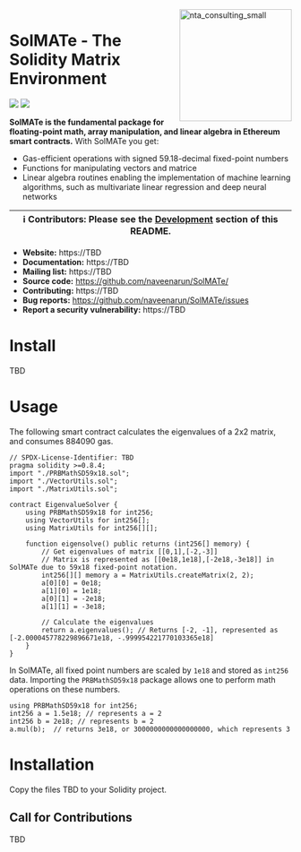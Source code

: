 
<img src="https://user-images.githubusercontent.com/5258974/147535117-41178e9c-6aff-4512-8a84-a24f4a95eccf.png" alt="nta_consulting_small" height="200" align="right"/> 

# SolMATe - The Solidity Matrix Environment 

![](https://img.shields.io/badge/PRs-welcome-brightgreen) ![](https://img.shields.io/badge/solidity-0.8.11-blue)

**SolMATe is the fundamental package for floating-point math, array manipulation, and linear algebra in Ethereum smart contracts.** With SolMATe you get:

- Gas-efficient operations with signed 59.18-decimal fixed-point numbers
- Functions for manipulating vectors and matrice
- Linear algebra routines enabling the implementation of machine learning algorithms, such as multivariate linear regression and deep neural networks

| ℹ️ **Contributors**: Please see the [Development](#development) section of this README. |
| --- |

- **Website:** https://TBD
- **Documentation:** https://TBD
- **Mailing list:** https://TBD
- **Source code:** https://github.com/naveenarun/SolMATe/
- **Contributing:** https://TBD
- **Bug reports:** https://github.com/naveenarun/SolMATe/issues
- **Report a security vulnerability:** https://TBD

# Install

TBD

# Usage

The following smart contract calculates the eigenvalues of a 2x2 matrix, and consumes 884090 gas.

```solidity
// SPDX-License-Identifier: TBD
pragma solidity >=0.8.4;
import "./PRBMathSD59x18.sol";
import "./VectorUtils.sol";
import "./MatrixUtils.sol";

contract EigenvalueSolver {
    using PRBMathSD59x18 for int256;
    using VectorUtils for int256[];
    using MatrixUtils for int256[][];
    
    function eigensolve() public returns (int256[] memory) {
        // Get eigenvalues of matrix [[0,1],[-2,-3]]
        // Matrix is represented as [[0e18,1e18],[-2e18,-3e18]] in SolMATe due to 59x18 fixed-point notation.
        int256[][] memory a = MatrixUtils.createMatrix(2, 2);
        a[0][0] = 0e18;
        a[1][0] = 1e18;
        a[0][1] = -2e18;
        a[1][1] = -3e18;
        
        // Calculate the eigenvalues
        return a.eigenvalues(); // Returns [-2, -1], represented as [-2.000045778229896671e18, -.999954221770103365e18]
    }
}
```

In SolMATe, all fixed point numbers are scaled by `1e18` and stored as `int256` data. Importing the `PRBMathSD59x18` package allows one to perform math operations on these numbers.

```solidity
using PRBMathSD59x18 for int256;
int256 a = 1.5e18; // represents a = 2
int256 b = 2e18; // represents b = 2
a.mul(b);  // returns 3e18, or 3000000000000000000, which represents 3
```


# Installation

Copy the files TBD to your Solidity project.



Call for Contributions
----------------------

TBD



